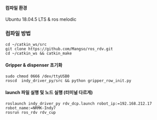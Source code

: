 #### 컴파일 환경

  Ubuntu 18.04.5 LTS & ros melodic


### 컴파일 방법

```
cd ~/catkin_ws/src
git clone https://github.com/Mangso/ros_rdv.git
cd ~/catkin_ws && catkin_make
```

#### Gripper & dispenser 초기화

```
sudo chmod 0666 /dev/ttyUSB0
roscd  indy_driver_py/src && python gripper_row_init.py
```

#### launch 파일 실행 및 노드 실행 (터미널 다르게)

```
roslaunch indy_driver_py rdv_dcp.launch robot_ip:=192.168.212.17 robot_name:=NRMK-Indy7
rosrun ros_rdv rdv_cup
```
